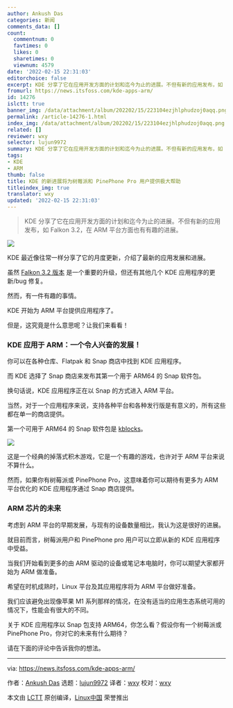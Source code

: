 ```yaml
---
author: Ankush Das
categories: 新闻
comments_data: []
count:
  commentnum: 0
  favtimes: 0
  likes: 0
  sharetimes: 0
  viewnum: 4579
date: '2022-02-15 22:31:03'
editorchoice: false
excerpt: KDE 分享了它在应用开发方面的计划和迄今为止的进展。不但有新的应用发布，如 Falkon 3.2，在 ARM 平台方面也有有趣的进展。
fromurl: https://news.itsfoss.com/kde-apps-arm/
id: 14276
islctt: true
banner_img: /data/attachment/album/202202/15/223104ezjhlphudzoj0aqq.png
permalink: /article-14276-1.html
index_img: /data/attachment/album/202202/15/223104ezjhlphudzoj0aqq.png.thumb.jpg
related: []
reviewer: wxy
selector: lujun9972
summary: KDE 分享了它在应用开发方面的计划和迄今为止的进展。不但有新的应用发布，如 Falkon 3.2，在 ARM 平台方面也有有趣的进展。
tags:
- KDE
- ARM
thumb: false
title: KDE 的新进展将为树莓派和 PinePhone Pro 用户提供极大帮助
titleindex_img: true
translator: wxy
updated: '2022-02-15 22:31:03'
---
```



> 
> KDE 分享了它在应用开发方面的计划和迄今为止的进展。不但有新的应用发布，如 Falkon 3.2，在 ARM 平台方面也有有趣的进展。
> 
> 
> 


![](/data/attachment/album/202202/15/223104ezjhlphudzoj0aqq.png)


KDE 最近像往常一样分享了它的月度更新，介绍了最新的应用发展和进展。


虽然 [Falkon 3.2 版本](https://news.itsfoss.com/falkon-browser-3-2-release/) 是一个重要的升级，但还有其他几个 KDE 应用程序的更新/bug 修复。


然而，有一件有趣的事情。


KDE 开始为 ARM 平台提供应用程序了。


但是，这究竟是什么意思呢？让我们来看看！


### KDE 应用于 ARM：一个令人兴奋的发展！


你可以在各种仓库、Flatpak 和 Snap 商店中找到 KDE 应用程序。


而 KDE 选择了 Snap 商店来发布其第一个用于 ARM64 的 Snap 软件包。


换句话说，KDE 应用程序正在以 Snap 的方式进入 ARM 平台。


当然，对于一个应用程序来说，支持各种平台和各种发行版是有意义的，所有这些都在单一的商店提供。


第一个可用于 ARM64 的 Snap 软件包是 [kblocks](https://snapcraft.io/kblocks)。


![](/data/attachment/album/202202/15/223105jtii4zc5nrz6h274.jpg)


这是一个经典的掉落式积木游戏，它是一个有趣的游戏，也许对于 ARM 平台来说不算什么。


然而，如果你有树莓派或 PinePhone Pro，这意味着你可以期待有更多为 ARM 平台优化的 KDE 应用程序通过 Snap 商店提供。


### ARM 芯片的未来


考虑到 ARM 平台的早期发展，与现有的设备数量相比，我认为这是很好的进展。


就目前而言，树莓派用户和 PinePhone pro 用户可以立即从新的 KDE 应用程序中受益。


当我们开始看到更多的由 ARM 驱动的设备或笔记本电脑时，你可以期望大家都开始为 ARM 做准备。


希望在时机成熟时，Linux 平台及其应用程序将为 ARM 平台做好准备。


我们应该避免出现像苹果 M1 系列那样的情况，在没有适当的应用生态系统可用的情况下，性能会有很大的不同。


关于 KDE 应用程序以 Snap 包支持 ARM64，你怎么看？假设你有一个树莓派或 PinePhone Pro，你对它的未来有什么期待？


请在下面的评论中告诉我你的想法。




---


via: <https://news.itsfoss.com/kde-apps-arm/>


作者：[Ankush Das](https://news.itsfoss.com/author/ankush/) 选题：[lujun9972](https://github.com/lujun9972) 译者：[wxy](https://github.com/wxy) 校对：[wxy](https://github.com/wxy)


本文由 [LCTT](https://github.com/LCTT/TranslateProject) 原创编译，[Linux中国](https://linux.cn/) 荣誉推出